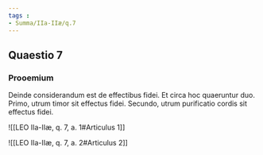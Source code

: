 ```yaml
---
tags : 
- Summa/IIa-IIæ/q.7
---
```


## Quaestio 7

### Prooemium

Deinde considerandum est de effectibus fidei. Et circa hoc quaeruntur duo. Primo, utrum timor sit effectus fidei. Secundo, utrum purificatio cordis sit effectus fidei.

![[LEO IIa-IIæ, q. 7, a. 1#Articulus 1]]

![[LEO IIa-IIæ, q. 7, a. 2#Articulus 2]]

